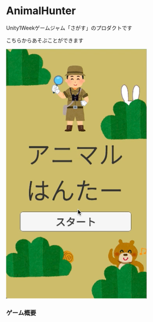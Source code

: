 # AnimalHunter
Unity1Weekゲームジャム「さがす」のプロダクトです

こちらからあそぶことができます

[![unityroom](Documents/Title.png)](https://unityroom.com/games/animal_hunter)

### ゲーム概要
